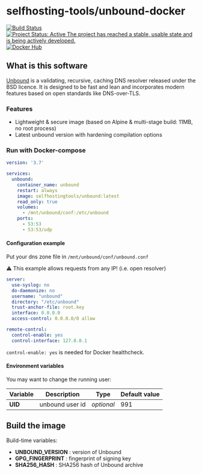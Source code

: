 # selfhosting-tools/unbound-docker

[![Build Status](https://travis-ci.org/selfhosting-tools/unbound-docker.svg?branch=master)](https://travis-ci.org/selfhosting-tools/unbound-docker)
[![Project Status: Active  The project has reached a stable, usable state and is being actively developed.](https://www.repostatus.org/badges/latest/active.svg)](https://www.repostatus.org/#active)
[![Docker Hub](https://img.shields.io/docker/pulls/selfhostingtools/unbound.svg)](https://hub.docker.com/r/selfhostingtools/unbound)

## What is this software

[Unbound](https://www.nlnetlabs.nl/projects/unbound/about/) is a validating, recursive, caching DNS resolver released under the BSD licence. It is designed to be fast and lean and incorporates modern features based on open standards like DNS-over-TLS.

### Features

- Lightweight & secure image (based on Alpine & multi-stage build: 11MB, no root process)
- Latest unbound version with hardening compilation options

### Run with Docker-compose

```yaml
version: '3.7'

services:
  unbound:
    container_name: unbound
    restart: always
    image: selfhostingtools/unbound:latest
    read_only: true
    volumes:
      - /mnt/unbound/conf:/etc/unbound
    ports:
      - 53:53
      - 53:53/udp
```

#### Configuration example

Put your dns zone file in `/mnt/unbound/conf/unbound.conf`

:warning: This example allows requests from any IP! (i.e. open resolver)

```yaml
server:
  use-syslog: no
  do-daemonize: no
  username: "unbound"
  directory: "/etc/unbound"
  trust-anchor-file: root.key
  interface: 0.0.0.0
  access-control: 0.0.0.0/0 allow

remote-control:
  control-enable: yes
  control-interface: 127.0.0.1
```

`control-enable: yes` is needed for Docker healthcheck.

#### Environment variables

You may want to change the running user:

| Variable | Description      | Type       | Default value |
| -------- | -----------      | ----       | ------------- |
| **UID**  | unbound user id  | *optional* | 991           |

## Build the image

Build-time variables:

- **UNBOUND_VERSION** : version of Unbound
- **GPG_FINGERPRINT** : fingerprint of signing key
- **SHA256_HASH** : SHA256 hash of Unbound archive
